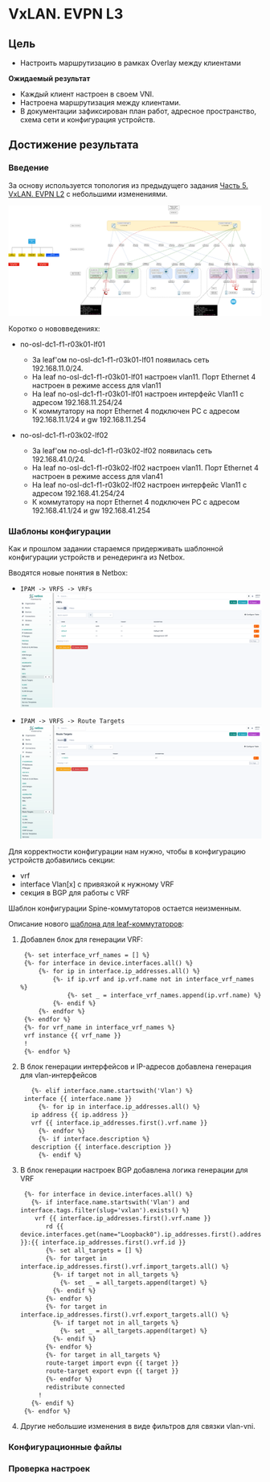 # VxLAN. EVPN L3

## Цель

* Настроить маршрутизацию в рамках Overlay между клиентами

**Ожидаемый результат**
* Каждый клиент настроен в своем VNI.
* Настроена маршрутизация между клиентами.
* В документации зафиксирован план работ, адресное пространство, схема сети и конфигурация устройств.

## Достижение результата

### Введение
За основу используется топология из предыдущего задания [Часть 5. VxLAN. EVPN L2](https://github.com/anton-sap/otus-dc-network-design/tree/master/HW-5%20-%20VxLAN%20EVPN%20L2) с небольшими изменениями.

![](images/HW-6-map.png)

Коротко о нововведениях:
* no-osl-dc1-f1-r03k01-lf01
  * За leaf'ом no-osl-dc1-f1-r03k01-lf01 появилась сеть 192.168.11.0/24.
  * На leaf no-osl-dc1-f1-r03k01-lf01 настроен vlan11. Порт Ethernet 4 настроен в режиме access для vlan11
  * На leaf no-osl-dc1-f1-r03k01-lf01 настроен интерфейс Vlan11 с адресом 192.168.11.254/24
  * К коммутатору на порт Ethernet 4 подключен PC с адресом 192.168.11.1/24 и gw 192.168.11.254

* no-osl-dc1-f1-r03k02-lf02
    * За leaf'ом no-osl-dc1-f1-r03k02-lf02 появилась сеть 192.168.41.0/24.
    * На leaf no-osl-dc1-f1-r03k02-lf02 настроен vlan11. Порт Ethernet 4 настроен в режиме access для vlan41
    * На leaf no-osl-dc1-f1-r03k02-lf02 настроен интерфейс Vlan11 с адресом 192.168.41.254/24
    * К коммутатору на порт Ethernet 4 подключен PC с адресом 192.168.41.1/24 и gw 192.168.41.254

### Шаблоны конфигурации

Как и прошлом задании стараемся придерживать шаблонной конфигурации устройств и ренедеринга из Netbox.

Вводятся новые понятия в Netbox:
* `IPAM -> VRFS -> VRFs`
![](images/netbox_vrfs.png)

* `IPAM -> VRFS -> Route Targets`
![](images/netbox_route_targets.png)

Для корректности конфигурации нам нужно, чтобы в конфигурацию устройств добавились секции:
* vrf
* interface Vlan[x] с привязкой к нужному VRF
* секция в BGP для работы с VRF

Шаблон конфигурации Spine-коммутаторов остается неизменным.

Описание нового [шаблона для leaf-коммутаторов](files/hw6_netbox_leaf_bgp_template.jinja2):
1. Добавлен блок для генерации VRF:


        {%- set interface_vrf_names = [] %}
        {%- for interface in device.interfaces.all() %}
            {%- for ip in interface.ip_addresses.all() %}
                {%- if ip.vrf and ip.vrf.name not in interface_vrf_names %}
                    {%- set _ = interface_vrf_names.append(ip.vrf.name) %}
                {%- endif %}
            {%- endfor %}
        {%- endfor %}
        {%- for vrf_name in interface_vrf_names %}
        vrf instance {{ vrf_name }}
        !
        {%- endfor %}

2. В блок генерации интерфейсов и IP-адресов добавлена генерация для vlan-интерфейсов 


          {%- elif interface.name.startswith('Vlan') %}
        interface {{ interface.name }}
            {%- for ip in interface.ip_addresses.all() %}
          ip address {{ ip.address }}
          vrf {{ interface.ip_addresses.first().vrf.name }}
            {%- endfor %}
            {%- if interface.description %}
          description {{ interface.description }}
            {%- endif %}

3. В блок генерации настроек BGP добавлена логика генерации для VRF


        {%- for interface in device.interfaces.all() %}
          {%- if interface.name.startswith('Vlan') and interface.tags.filter(slug='vxlan').exists() %}
           vrf {{ interface.ip_addresses.first().vrf.name }}
              rd {{ device.interfaces.get(name="Loopback0").ip_addresses.first().address.ip }}:{{ interface.ip_addresses.first().vrf.id }}
              {%- set all_targets = [] %}
              {%- for target in interface.ip_addresses.first().vrf.import_targets.all() %}
                {%- if target not in all_targets %}
                  {%- set _ = all_targets.append(target) %}
                {%- endif %}
              {%- endfor %}
              {%- for target in interface.ip_addresses.first().vrf.export_targets.all() %}
                {%- if target not in all_targets %}
                  {%- set _ = all_targets.append(target) %}
                {%- endif %}
              {%- endfor %}
              {%- for target in all_targets %}
              route-target import evpn {{ target }}
              route-target export evpn {{ target }}
              {%- endfor %}
              redistribute connected
            !
          {%- endif %}
        {%- endfor %}

4. Другие небольшие изменения в виде фильтров для связки vlan-vni.

### Конфигурационные файлы



### Проверка настроек